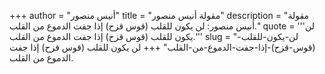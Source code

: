 +++
author = "أنيس منصور"
title = "مقولة أنيس منصور"
description = "مقولة أنيس منصور: لن يكون للقلب (قوس قزح) إذا جفت الدموع من القلب."
quote = '''لن يكون للقلب (قوس قزح) إذا جفت الدموع من القلب.'''
slug = "لن-يكون-للقلب-(قوس-قزح)-إذا-جفت-الدموع-من-القلب"
+++
لن يكون للقلب (قوس قزح) إذا جفت الدموع من القلب.
